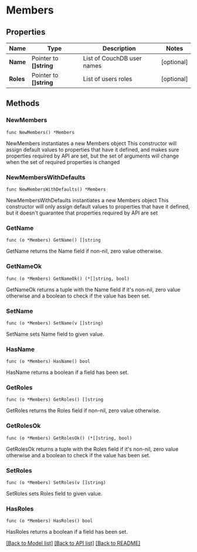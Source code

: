 # Members

## Properties

Name | Type | Description | Notes
------------ | ------------- | ------------- | -------------
**Name** | Pointer to **[]string** | List of CouchDB user names | [optional] 
**Roles** | Pointer to **[]string** | List of users roles | [optional] 

## Methods

### NewMembers

`func NewMembers() *Members`

NewMembers instantiates a new Members object
This constructor will assign default values to properties that have it defined,
and makes sure properties required by API are set, but the set of arguments
will change when the set of required properties is changed

### NewMembersWithDefaults

`func NewMembersWithDefaults() *Members`

NewMembersWithDefaults instantiates a new Members object
This constructor will only assign default values to properties that have it defined,
but it doesn't guarantee that properties required by API are set

### GetName

`func (o *Members) GetName() []string`

GetName returns the Name field if non-nil, zero value otherwise.

### GetNameOk

`func (o *Members) GetNameOk() (*[]string, bool)`

GetNameOk returns a tuple with the Name field if it's non-nil, zero value otherwise
and a boolean to check if the value has been set.

### SetName

`func (o *Members) SetName(v []string)`

SetName sets Name field to given value.

### HasName

`func (o *Members) HasName() bool`

HasName returns a boolean if a field has been set.

### GetRoles

`func (o *Members) GetRoles() []string`

GetRoles returns the Roles field if non-nil, zero value otherwise.

### GetRolesOk

`func (o *Members) GetRolesOk() (*[]string, bool)`

GetRolesOk returns a tuple with the Roles field if it's non-nil, zero value otherwise
and a boolean to check if the value has been set.

### SetRoles

`func (o *Members) SetRoles(v []string)`

SetRoles sets Roles field to given value.

### HasRoles

`func (o *Members) HasRoles() bool`

HasRoles returns a boolean if a field has been set.


[[Back to Model list]](../README.md#documentation-for-models) [[Back to API list]](../README.md#documentation-for-api-endpoints) [[Back to README]](../README.md)


